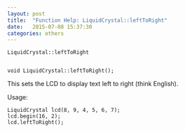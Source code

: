 ```yaml
---
layout: post
title:  "Function Help: LiquidCrystal::leftToRight"
date:   2015-07-08 15:37:30
categories: others
---
```


	LiquidCrystal::leftToRight


	void LiquidCrystal::leftToRight();

This sets the LCD to display text left to right (think English).

Usage:

	LiquidCrystal lcd(8, 9, 4, 5, 6, 7);
	lcd.begin(16, 2);
	lcd.leftToRight();


